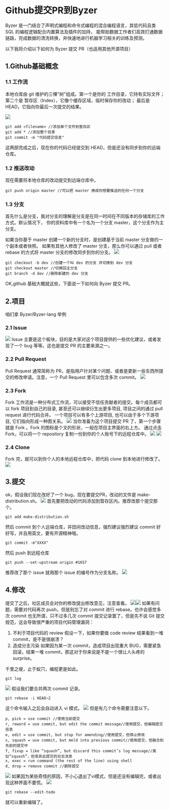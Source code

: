 # Github提交PR到Byzer
Byzer 是一门结合了声明式编程和命令式编程的混合编程语言，其低代码且类 SQL 的编程逻辑配合内置算法及插件的加持，
能帮助数据工作者们高效打通数据链路，完成数据的清洗转换，并快速地进行机器学习相关的训练及预测。

以下我将介绍以下如何为 Byzer 提交 PR（也适用其他开源项目）
## 1.Github基础概念
### 1.1 工作流
本地仓库由 git 维护的三棵"树"组成。第一个是你的 工作目录，它持有实际文件； 
第二个是 暂存区（Index），它像个缓存区域，临时保存你的改动；
最后是 HEAD，它指向你最后一次提交的结果。

![](images/github_workflow.png)
```
git add <filename> //添加单个文件到暂存区
git add * //添加整个目录
git commit -m "代码提交信息"
```
这两部完成之后，现在你的代码已经提交到 HEAD，但是还没有同步到你的远端仓库。
### 1.2 推送改动
现在需要将本地仓库的改动提交到远端仓库中。
```
git push origin master //可以把 master 换成你想要推送的任何一个分支
```
### 1.3 分支
首先什么是分支，我对分支的理解是分支是在同一时间在不同版本的存储库的工作方式。默认情况下，
你的资料库中有一个名为一个分支 master，这个分支作为主分支。

如果当你基于 master 创建一个新的分支时，是创建基于当前 master 分支做的一个副本或者快照。 
如果有其他人修改了 master 分支，那么你可以通过 pull 或者 rebase 的方式将 master 分支的修改同步到你的分支。
![](images/github_branch.png)
```
git checkout -b dev //创建一个叫 dev 的分支 并切换到 dev 分支
git checkout master //切换回主分支
git branch -d dev //删除新建的 dev 分支
```
OK,github 基础大概就这些，下面说一下如何向 Byzer 提交 PR。

## 2.项目
咱们拿 Byzer/Byzer-lang 举例
### 2.1 Issue
![](images/issue.png)
Issue 主要是这个板块，目的是大家对这个项目提供的一些优化建议，或者发现了一个 bug 等等。这也是提交 PR 的主要来源之一。
### 2.2 Pull Request
Pull Request 通常简称为 PR，是指用户针对某个问题、或者是更新一些东西所提交的修改申请。注意，一个 Pull Request 里可以包含多次 commit。
![](images/PR.png)
### 2.3 Fork
Fork 工作流是一种分布式工作流，可以接受不信任贡献者的提交。每个成员都可以 fork 项目到自己的目录, 甚至还可以继续衍生出更多项目, 
项目之间的通过 pull request 进行代码合并。 一个项目可以有多个上游项目, 也可以由于多个下游项目, 它们指向形成一种图关系。
![](images/fork_workflow.jpg)
当你准备为这个项目提交 PR 了，第一个步骤就是 Fork 。Fork 的图标是个叉的形状，一般在项目主界面的右上方。
通过点击 Fork，可以将一个 repository 复制一份到你的个人账号下的远程仓库中。
![](images/fork.png)
![](images/fork_stream.jpg)
### 2.4 Clone
Fork 完，就可以到你个人的本地远程仓库中，把代码 clone 到本地进行修改了。
![](images/clone.png)
## 3.提交
ok，假设我们现在改好了一个 bug，现在要提交PR，改动的文件是 make-distribution.sh。
![](images/code.png)
首先要把改动的代码添加到暂存区内。推荐改那个提交那个。
```
git add make-distribution.sh
```
然后 commit 到个人远端仓库，并田间改动信息，强烈建议强烈建议 commit 好好写，并且用英文，要有开源精神哦。
```
git commit -m"XXXX"
```
然后 push 到远程仓库
```
git push --set-upstream origin #1657
```
推荐改了那个 issue 就用那个 issue 的编号作为分支名称。
![](images/PUSH.png)
## 4.修改
提交了之后，社区成员会对你的修改提出修改意见，注意查看。
![](images/revise.png)![](images/reply.png)
如果有问题，需要对代码再次 push，但是别忘了对 commit 进行 rebase。也许会感觉多次 commit 也无所谓，只不过多几次 commit
提交记录罢了，但是先不说 Git 提交规范，这会导致很严重的项目代码管理漏洞：
1. 不利于项目代码的 review
假设一下，如果你要做 code review 结果看到一堆 commit，是不是很崩溃？
2. 造成分支污染
如果因为某一次 commit，造成项目出现重大 BUG，需要紧急回滚，结果一堆 commit，那这对于你来说是不是一个很让人头疼的 surprise。

千里之堤，止于蚁穴，编程更是如此。
```
git log
```
![](images/02.png)
假设我们要合并两次 commit 记录。
```
git rebase -i HEAD~2    
```
这个命令输入之后会自动进入 vi 模式。
![](images/01.png)
但是有几个命令需要注意以下。
```
p, pick = use commit //使用当前提交
r, reword = use commit, but edit the commit message//使用提交，但编辑提交信息
e, edit = use commit, but stop for amending//使用提交，但停止修改
s, squash = use commit, but meld into previous commit//使用提交，但融合到先前的提交中
f, fixup = like “squash”, but discard this commit’s log message//类似“squash”，但丢弃此提交的日志消息
x, exec = run command (the rest of the line) using shell
d, drop = remove commit //删除提交
```
![](images/rebase.jpg)
如果因为某些奇怪的原因，不小心退出了vi模式，但是还没有编辑完，或者出现这种界面不要慌。
![](images/ERROR.png)
```
git rebase --edit-todo
```
就可以重新编辑了。

